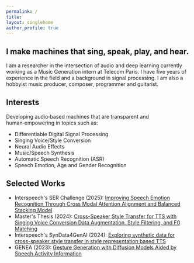 ```yaml
---
permalink: /
title: 
layout: singlehome
author_profile: true
---
```

## I make machines that sing, speak, play, and hear.
I am a researcher in the intersection of audio and deep learning currently working as a Music Generation intern at Telecom Paris. I have five years of experience in the field and a background in signal processing. I am also a hobbyist music producer, composer, programmer and guitarist.

## Interests
Developing audio‑based machines that are transparent and human‑empowering in topics such as: 
* Differentiable Digital Signal Processing
* Singing Voice/Style Conversion
* Neural Audio Effects
* Music/Speech Synthesis
* Automatic Speech Recognition (ASR)
* Speech Emotion, Age and Gender Recognition

## Selected Works
  * Interspeech's SER Challenge (2025): [Improving Speech Emotion Recognition Through Cross Modal Attention Alignment and Balanced Stacking Model](https://arxiv.org/abs/2505.20007)
  * Master's Thesis (2024): [Cross-Speaker Style Transfer for TTS with Singing Voice Conversion Data Augmentation, Style Filtering, and F0 Matching](https://repositorio.unicamp.br/Busca/Download?codigoArquivo=585009&tipoMidia=0)
  * Interspeech's SynData4GenAI (2024): [Exploring synthetic data for cross-speaker style transfer in style representation based TTS](https://www.isca-archive.org/syndata4genai_2024/ueda24_syndata4genai.pdf)
  * GENEA (2023): [Gesture Generation with Diffusion Models Aided by Speech Activity Information](https://dl.acm.org/doi/pdf/10.1145/3610661.3616554)

